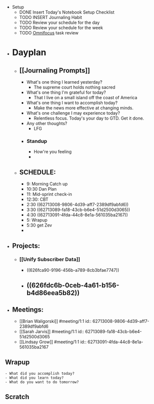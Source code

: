 - Setup
	- DONE Insert Today's Notebook Setup Checklist
	- TODO INSERT Journaling Habit
	- TODO Review your schedule for the day
	- TODO Review your schedule for the week
	- TODO [Omnifocus](omnifocus://) task review
- # Dayplan
	- ## [[Journaling Prompts]]
		- What's one thing I learned yesterday?
			- The supreme court holds nothing sacred
		- What's one thing I'm grateful for today?
			- That I live on a small island off the coast of America
		- What's one thing I want to accomplish today?
			- Make the news more effective at changing minds.
		- What's one challenge I may experience today?
			- Relentless focus. Today's your day to GTD. Get it done.
		- Any other thoughts?
			- LFG
		- ### Standup
			- How're you feeling
			-
	- ## SCHEDULE:
		- 9: Morning Catch up
		- 10:30 Dan Plan
		- 11: Mid-sprint check-in
		- 12:30: CBT
		- 2:30 ((62713008-9806-4d39-aff7-2389df9abfd6))
		- 3:30 ((62713089-fa18-43cb-b6e4-51d2500d3065))
		- 4:30 ((62713091-4fda-44c8-8e1a-561035ba2167))
		- 5: Wrapup
		- 5:30 get Zev
		-
- ## Projects:
	- ### [[Unify Subscriber Data]]
		- ((626fca90-9196-456b-a789-8cb3bfae7747))
		- ((626fdc6b-0ceb-4a61-b156-b4d86eea5b82))
			-
- ## Meetings:
	- [[Brian Waligorski]] #meeting/1:1
	  id:: 62713008-9806-4d39-aff7-2389df9abfd6
	- [[Sarah Jarvis]] #meeting/1:1
	  id:: 62713089-fa18-43cb-b6e4-51d2500d3065
	- [[Lindsay Grow]] #meeting/1:1
	  id:: 62713091-4fda-44c8-8e1a-561035ba2167
## Wrapup
	- What did you accomplish today?
	- What did you learn today?
	- What do you want to do tomorrow?
## Scratch
